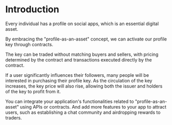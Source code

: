 # Introduction

Every individual has a profile on social apps, which is an essential digital asset.&#x20;

By embracing the "profile-as-an-asset" concept, we can activate our profile key through contracts.

The key can be traded without matching buyers and sellers, with pricing determined by the contract and transactions executed directly by the contract.

If a user significantly influences their followers, many people will be interested in purchasing their profile key. As the circulation of the key increases, the key price will also rise, allowing both the issuer and holders of the key to profit from it.

You can integrate your application's functionalities related to "profile-as-an-asset" using APIs or contracts. And add more features to your app to attract users, such as establishing a chat community and airdropping rewards to traders.
